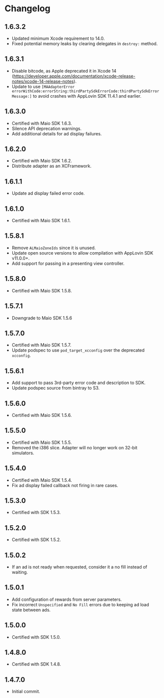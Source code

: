 # Changelog

## 1.6.3.2
* Updated minimum Xcode requirement to 14.0.
* Fixed potential memory leaks by clearing delegates in `destroy:` method.   

## 1.6.3.1
* Disable bitcode, as Apple deprecated it in Xcode 14 (https://developer.apple.com/documentation/xcode-release-notes/xcode-14-release-notes).
* Update to use `[MAAdapterError errorWithCode:errorString:thirdPartySdkErrorCode:thirdPartySdkErrorMessage:]` to avoid crashes with AppLovin SDK 11.4.1 and earlier.

## 1.6.3.0
* Certified with Maio SDK 1.6.3.
* Silence API deprecation warnings.
* Add additional details for ad display failures. 

## 1.6.2.0
* Certified with Maio SDK 1.6.2.
* Distribute adapter as an XCFramework.

## 1.6.1.1
* Update ad display failed error code.

## 1.6.1.0
* Certified with Maio SDK 1.6.1.

## 1.5.8.1
* Remove `ALMaioZoneIds` since it is unused.
* Update open source versions to allow compilation with AppLovin SDK v11.0.0+.
* Add support for passing in a presenting view controller.

## 1.5.8.0
* Certified with Maio SDK 1.5.8.

## 1.5.7.1
* Downgrade to Maio SDK 1.5.6

## 1.5.7.0
* Certified with Maio SDK 1.5.7.
* Update podspec to use `pod_target_xcconfig` over the deprecated `xcconfig`.

## 1.5.6.1
* Add support to pass 3rd-party error code and description to SDK.
* Update podspec source from bintray to S3.

## 1.5.6.0
* Certified with Maio SDK 1.5.6.

## 1.5.5.0
* Certified with Maio SDK 1.5.5.
* Removed the i386 slice. Adapter will no longer work on 32-bit simulators.

## 1.5.4.0
* Certified with Maio SDK 1.5.4.
* Fix ad display failed callback not firing in rare cases.

## 1.5.3.0
* Certified with SDK 1.5.3.

## 1.5.2.0
* Certified with SDK 1.5.2.

## 1.5.0.2
* If an ad is not ready when requested, consider it a no fill instead of waiting.

## 1.5.0.1
* Add configuration of rewards from server parameters.
* Fix incorrect `Unspecified` and `No Fill` errors due to keeping ad load state between ads.

## 1.5.0.0
* Certified with SDK 1.5.0.

## 1.4.8.0
* Certified with SDK 1.4.8.

## 1.4.7.0
* Initial commit.
